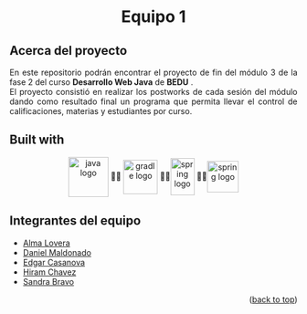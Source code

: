 <div align="center" id="readme-top">
 <h1 align="center">
    <b>Equipo 1</b>
    </h1>
</div>

## Acerca del proyecto
<p style="text-align: justify;"> En este repositorio podrán encontrar el proyecto de fin del módulo 3 de la fase 2 del curso <b>Desarrollo Web Java</b> de <b>BEDU</b> .<br></b>
El proyecto consistió en realizar los postworks de cada sesión del módulo dando como resultado final un programa que permita llevar el control de calificaciones, materias y estudiantes por curso.<br>
</p>

## Built with
<center>

[<img src="https://cdn.jsdelivr.net/gh/devicons/devicon/icons/java/java-original.svg" width="70" height ="70" align="center" alt="java logo"  />](https://www.java.com/en/)  🔹🔹 [<img src="https://cdn.jsdelivr.net/gh/devicons/devicon/icons/gradle/gradle-plain.svg" width="60" align="center" alt="gradle logo"  />](https://gradle.org/)
 🔹🔹[<img src="https://cdn.jsdelivr.net/gh/devicons/devicon/icons/spring/spring-original.svg" height="65" width="42" align="center" alt="spring logo"  />](https://spring.io/)
🔹🔹[<img src="https://avatars.githubusercontent.com/u/4201559?s=200&v=4" height="55" align="center" alt="spring logo"  />](https://projectreactor.io/)

</center>

##  Integrantes del equipo
- [Alma Lovera](https://github.com/almalst)
- [Daniel Maldonado](https://github.com/danieldlcm86)
- [Edgar Casanova](https://github.com/ecardoz)
- [Hiram Chavez](https://github.com/JustLearningMX)
- [Sandra Bravo](https://github.com/SandraPAM)

<p align="right">(<a href="#readme-top">back to top</a>)</p>
